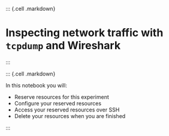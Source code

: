 ::: {.cell .markdown}

# Inspecting network traffic with `tcpdump` and Wireshark

:::


::: {.cell .markdown}

In this notebook you will:

* Reserve resources for this experiment
* Configure your reserved resources
* Access your reserved resources over SSH
* Delete your resources when you are finished

:::
